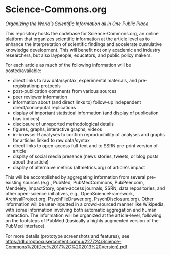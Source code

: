 Science-Commons.org
===================
<i>Organizing the World’s Scientific Information all in One Public Place</i>

This repository hosts the codebase for Science-Commons.org, an online platform that organizes scientific information at the article level as to enhance the interpretation of scientific findings and accelerate cumulative knowledge development. This will benefit not only academic and industry researchers, but also laypeople, educators, and public policy makers. 

For each article as much of the following information will be posted/available:
<ul>
<li>direct links to raw data/syntax, experimental materials, and pre-registrationp protocols</li>
<li>post-publication comments from various sources</li>
<li>peer reviewer information</li>
<li>information about (and direct links to) follow-up independent direct/conceputal replications</li>
<li>display of important statistical information (and display of publication bias indices)</li>
<li>disclosure of unreported methodological details</li>
<li>figures, graphs, interactive graphs, videos</li>
<li>in-browser R analyses to confirm reproducibility of analyses and graphs for articles linked to raw data/syntax</li>
<li>direct links to open-access full-text and to SSRN pre-print version of article</li>
<li>display of social media presence (news stories, tweets, or blog posts about the article)</li>
<li>display of alternaive metrics (altmetrics.org) of article's impact</li>
</ul>

This will be accomplished by aggregating information from several pre-existing sources (e.g., PubMed, PubMedCommons, PubPeer.com, Mendeley, ImpactStory, open-access journals, SSRN, data repositories, and other open-science initiatives, e.g., OpenScienceFramework, ArchivalProject.org, PsychFileDrawer.org, PsychDisclosure.org). Other information will be user-inputted in a crowd-sourced manner like Wikipedia, with some information involving both automatic aggregation and human interaction. The information will be organized at the article-level, following on the footsteps of PubMed (basically a highly augmented version of the PubMed interface).

For more details (prototype screenshots and features), see https://dl.dropboxusercontent.com/u/227724/Science-Commons%20(Dec%2017%2C%202013%20Version).pdf
